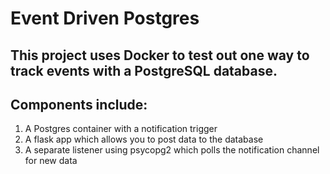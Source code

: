 # Event Driven Postgres

## This project uses Docker to test out one way to track events with a PostgreSQL database.

## Components include:
1. A Postgres container with a notification trigger
2. A flask app which allows you to post data to the database
3. A separate listener using psycopg2 which polls the notification channel for new data
